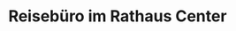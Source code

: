 ---
title: "Reisebüro im Rathaus Center"
url: /heiligenhaus/reisebuero-im-rathaus-center/
shop: Reisebüro
---